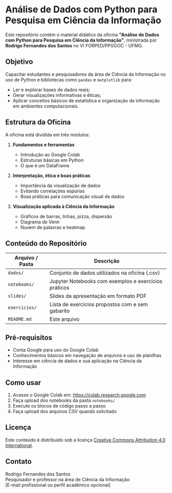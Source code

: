 # Análise de Dados com Python para Pesquisa em Ciência da Informação

Este repositório contém o material didático da oficina **"Análise de Dados com Python para Pesquisa em Ciência da Informação"**, ministrada por **Rodrigo Fernandes dos Santos** no VI FORPED/PPGGOC - UFMG.

## Objetivo

Capacitar estudantes e pesquisadores da área de Ciência da Informação no uso de Python e bibliotecas como `pandas` e `matplotlib` para:

- Ler e explorar bases de dados reais;
- Gerar visualizações informativas e éticas;
- Aplicar conceitos básicos de estatística e organização da informação em ambientes computacionais.

## Estrutura da Oficina

A oficina está dividida em três módulos:

1. **Fundamentos e ferramentas**
   - Introdução ao Google Colab
   - Estruturas básicas em Python
   - O que é um DataFrame

2. **Interpretação, ética e boas práticas**
   - Importância da visualização de dados
   - Evitando correlações espúrias
   - Boas práticas para comunicação visual de dados

3. **Visualização aplicada à Ciência da Informação**
   - Gráficos de barras, linhas, pizza, dispersão
   - Diagrama de Venn
   - Nuvem de palavras e heatmap

## Conteúdo do Repositório

| Arquivo / Pasta                  | Descrição |
|----------------------------------|-----------|
| `dados/`                         | Conjunto de dados utilizados na oficina (.csv) |
| `notebooks/`                     | Jupyter Notebooks com exemplos e exercícios práticos |
| `slides/`                        | Slides da apresentação em formato PDF |
| `exercicios/`                    | Lista de exercícios propostos com e sem gabarito |
| `README.md`                      | Este arquivo |

## Pré-requisitos

- Conta Google para uso do Google Colab
- Conhecimentos básicos em navegação de arquivos e uso de planilhas
- Interesse em ciência de dados e sua aplicação na Ciência da Informação

## Como usar

1. Acesse o Google Colab em: https://colab.research.google.com
2. Faça upload dos notebooks da pasta `notebooks/`
3. Execute os blocos de código passo a passo
4. Faça upload dos arquivos CSV quando solicitado

## Licença

Este conteúdo é distribuído sob a licença [Creative Commons Attribution 4.0 International](https://creativecommons.org/licenses/by/4.0/deed.pt).

## Contato

Rodrigo Fernandes dos Santos  
Pesquisador e professor na área de Ciência da Informação  
[E-mail profissional ou perfil acadêmico opcional]  
